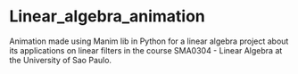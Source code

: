 # Linear_algebra_animation
Animation made using Manim lib in Python for a linear algebra project about its applications on linear filters 
in the course SMA0304 - Linear Algebra at the University of Sao Paulo.
